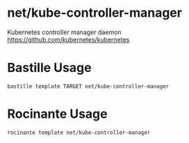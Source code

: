 # net/kube-controller-manager
Kubernetes controller manager daemon
https://github.com/kubernetes/kubernetes

# Bastille Usage
```shell
bastille template TARGET net/kube-controller-manager
```

# Rocinante Usage
```shell
rocinante template net/kube-controller-manager
```
